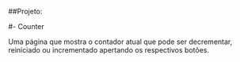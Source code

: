 ##Projeto:

#- Counter

Uma página que mostra o contador atual que pode ser decrementar, reiniciado ou incrementado apertando os respectivos botões.